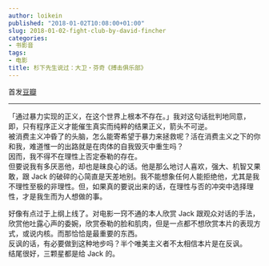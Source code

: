 ```yaml
---
author: loikein
published: "2018-01-02T10:08:00+01:00"
slug: 2018-01-02-fight-club-by-david-fincher
categories:
- 书影音
tags:
- 电影
title: 杉下先生说过：大卫・芬奇《搏击俱乐部》
---
```

首发[豆瓣](https://movie.douban.com/review/9025920/)  

***

「通过暴力实现的正义，在这个世界上根本不存在。」我对这句话批判地同意，即，只有程序正义才能催生真实而纯粹的结果正义，箭头不可逆。  
被消费主义冲昏了的头脑，怎么能寄希望于暴力来拯救呢？活在消费主义之下的你和我，难道惟一的出路就是在肉体的自我毁灭中重生吗？  
因而，我不得不在理性上否定泰勒的存在。  
但要说我有多厌恶他，却也是昧良心的话。他是那么地讨人喜欢，强大、机智又果敢，跟 Jack 的破碎的心简直是天差地别。我不能想象任何人能拒绝他，尤其是我不理性至极的非理性。但，如果真的要说出来的话，在理性与否的冲突中选择理性，才是我生而为人想做的事。  
  
好像有点过于上纲上线了。对电影一窍不通的本人欣赏 Jack 跟观众对话的手法，欣赏他吐露心声的委婉，欣赏泰勒的脸和肌肉，但是一点都不想欣赏本片的表现方式，或说内核。而那恰恰是最重要的东西。  
反讽的话，有必要做到这种地步吗？半个唯美主义者不太相信本片是在反讽。  
结尾很好，三颗星都是给 Jack 的。
